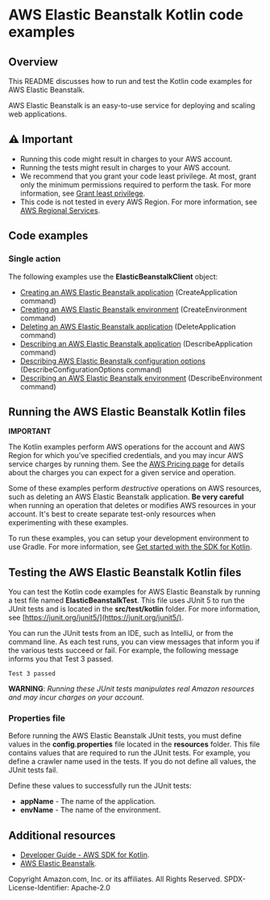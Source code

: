 # AWS Elastic Beanstalk Kotlin code examples

## Overview
This README discusses how to run and test the Kotlin code examples for AWS Elastic Beanstalk.

AWS Elastic Beanstalk is an easy-to-use service for deploying and scaling web applications.

## ⚠️ Important
* Running this code might result in charges to your AWS account. 
* Running the tests might result in charges to your AWS account.
*  We recommend that you grant your code least privilege. At most, grant only the minimum permissions required to perform the task. For more information, see [Grant least privilege](https://docs.aws.amazon.com/IAM/latest/UserGuide/best-practices.html#grant-least-privilege). 
* This code is not tested in every AWS Region. For more information, see [AWS Regional Services](https://aws.amazon.com/about-aws/global-infrastructure/regional-product-services).

## Code examples

### Single action

The following examples use the **ElasticBeanstalkClient** object:

- [Creating an AWS Elastic Beanstalk application](https://github.com/awsdocs/aws-doc-sdk-examples/blob/main/kotlin/services/elasticbeanstalk/src/main/kotlin/com/aws/example/CreateApplication.kt) (CreateApplication command)
- [Creating an AWS Elastic Beanstalk environment](https://github.com/awsdocs/aws-doc-sdk-examples/blob/main/kotlin/services/elasticbeanstalk/src/main/kotlin/com/aws/example/CreateEnvironment.kt) (CreateEnvironment command)
- [Deleting an AWS Elastic Beanstalk application](https://github.com/awsdocs/aws-doc-sdk-examples/blob/main/kotlin/services/glue/src/main/kotlin/com/aws/example/DeleteApplication.kt) (DeleteApplication command)
- [Describing an AWS Elastic Beanstalk application](https://github.com/awsdocs/aws-doc-sdk-examples/blob/main/kotlin/services/glue/src/main/kotlin/com/aws/example/DescribeApplication.kt) (DescribeApplication command)
- [Describing AWS Elastic Beanstalk configuration options](https://github.com/awsdocs/aws-doc-sdk-examples/blob/main/kotlin/services/glue/src/main/kotlin/com/aws/example/DescribeConfigurationOptions.kt) (DescribeConfigurationOptions command)
- [Describing an AWS Elastic Beanstalk environment](https://github.com/awsdocs/aws-doc-sdk-examples/blob/main/kotlin/services/glue/src/main/kotlin/com/aws/example/DescribeEnvironment.kt) (DescribeEnvironment command)


## Running the AWS Elastic Beanstalk Kotlin files

**IMPORTANT**

The Kotlin examples perform AWS operations for the account and AWS Region for which you've specified credentials, and you may incur AWS service charges by running them. See the [AWS Pricing page](https://aws.amazon.com/pricing/) for details about the charges you can expect for a given service and operation.

Some of these examples perform *destructive* operations on AWS resources, such as deleting an AWS Elastic Beanstalk application. **Be very careful** when running an operation that deletes or modifies AWS resources in your account. It's best to create separate test-only resources when experimenting with these examples.

To run these examples, you can setup your development environment to use Gradle. For more information, 
see [Get started with the SDK for Kotlin](https://docs.aws.amazon.com/sdk-for-kotlin/latest/developer-guide/get-started.html). 


 ## Testing the AWS Elastic Beanstalk Kotlin files

You can test the Kotlin code examples for AWS Elastic Beanstalk by running a test file named **ElasticBeanstalkTest**. This file uses JUnit 5 to run the JUnit tests and is located in the **src/test/kotlin** folder. For more information, see [https://junit.org/junit5/](https://junit.org/junit5/).

You can run the JUnit tests from an IDE, such as IntelliJ, or from the command line. As each test runs, you can view messages that inform you if the various tests succeed or fail. For example, the following message informs you that Test 3 passed.

	Test 3 passed

**WARNING**: _Running these JUnit tests manipulates real Amazon resources and may incur charges on your account._

 ### Properties file
Before running the AWS Elastic Beanstalk JUnit tests, you must define values in the **config.properties** file located in the **resources** folder. This file contains values that are required to run the JUnit tests. For example, you define a crawler name used in the tests. If you do not define all values, the JUnit tests fail.

Define these values to successfully run the JUnit tests:

- **appName** - The name of the application.   
- **envName** - The name of the environment. 

## Additional resources
* [Developer Guide - AWS SDK for Kotlin](https://docs.aws.amazon.com/sdk-for-kotlin/latest/developer-guide/get-started.html).
* [AWS Elastic Beanstalk](https://docs.aws.amazon.com/elasticbeanstalk/latest/dg/Welcome.html).

Copyright Amazon.com, Inc. or its affiliates. All Rights Reserved. SPDX-License-Identifier: Apache-2.0
